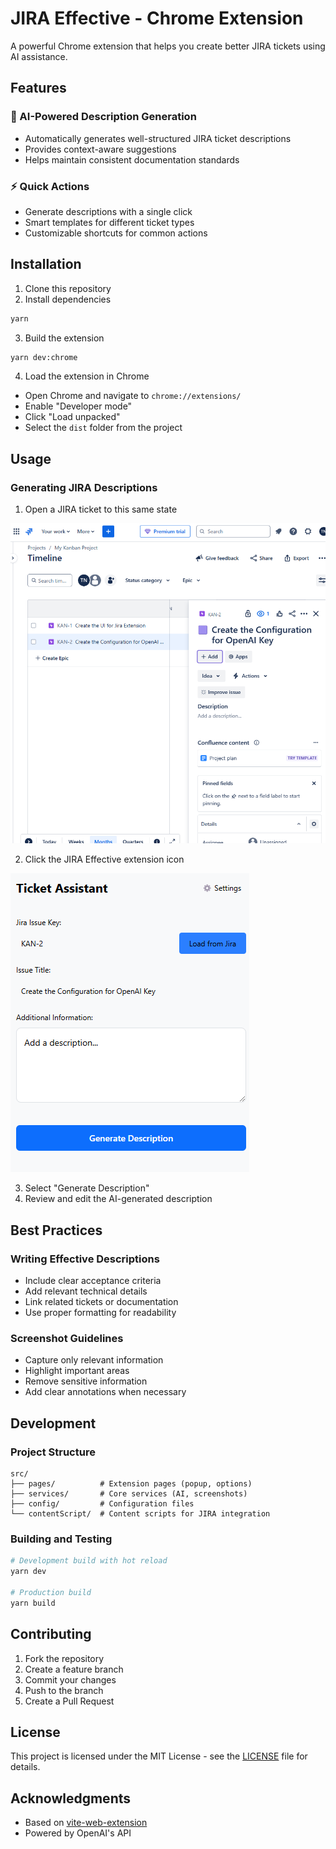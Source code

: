 # JIRA Effective - Chrome Extension

A powerful Chrome extension that helps you create better JIRA tickets using AI assistance.

## Features

### 🤖 AI-Powered Description Generation
- Automatically generates well-structured JIRA ticket descriptions
- Provides context-aware suggestions
- Helps maintain consistent documentation standards

### ⚡ Quick Actions
- Generate descriptions with a single click
- Smart templates for different ticket types
- Customizable shortcuts for common actions

## Installation

1. Clone this repository
2. Install dependencies
```bash
yarn
```
3. Build the extension
```bash
yarn dev:chrome
```
4. Load the extension in Chrome
- Open Chrome and navigate to `chrome://extensions/`
- Enable "Developer mode"
- Click "Load unpacked"
- Select the `dist` folder from the project

## Usage

### Generating JIRA Descriptions

1. Open a JIRA ticket to this same state

![JIRA Ticket](docs/images/jira_state.png)

2. Click the JIRA Effective extension icon

![Extension Interface](docs/images/tool_01.png)

3. Select "Generate Description"
4. Review and edit the AI-generated description

## Best Practices

### Writing Effective Descriptions
- Include clear acceptance criteria
- Add relevant technical details
- Link related tickets or documentation
- Use proper formatting for readability

### Screenshot Guidelines
- Capture only relevant information
- Highlight important areas
- Remove sensitive information
- Add clear annotations when necessary

## Development

### Project Structure
```
src/
├── pages/          # Extension pages (popup, options)
├── services/       # Core services (AI, screenshots)
├── config/         # Configuration files
└── contentScript/  # Content scripts for JIRA integration
```

### Building and Testing
```bash
# Development build with hot reload
yarn dev

# Production build
yarn build
```

## Contributing

1. Fork the repository
2. Create a feature branch
3. Commit your changes
4. Push to the branch
5. Create a Pull Request

## License

This project is licensed under the MIT License - see the [LICENSE](LICENSE) file for details.

## Acknowledgments

- Based on [vite-web-extension](https://github.com/JohnBra/vite-web-extension)
- Powered by OpenAI's API